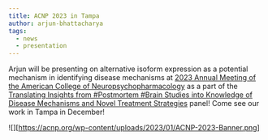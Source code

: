 ```yaml
---
title: ACNP 2023 in Tampa
author: arjun-bhattacharya
tags:
  - news
  - presentation
---
```


Arjun will be presenting on alternative isoform expression as a potential mechanism in identifying disease mechanisms at 
[2023 Annual Meeting of the American College of Neuropsychopharmacology](https://acnp.org/annual-meeting/) as 
a part of the 
[Translating Insights from #Postmortem #Brain Studies into Knowledge of Disease Mechanisms and Novel Treatment Strategies](https://twitter.com/stephaniehicks/status/1681488999376986112?s=20) panel!
Come see our work in Tampa in December!

![][https://acnp.org/wp-content/uploads/2023/01/ACNP-2023-Banner.png]
